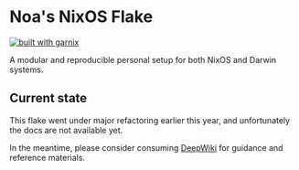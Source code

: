# Noa's NixOS Flake

[![built with garnix](https://img.shields.io/endpoint.svg?url=https%3A%2F%2Fgarnix.io%2Fapi%2Fbadges%2FAsterisMono%2Fflake%3Fbranch%3Dmain)](https://garnix.io/repo/AsterisMono/flake)

A modular and reproducible personal setup for both NixOS and Darwin systems.

## Current state

This flake went under major refactoring earlier this year, and unfortunately the docs are not available yet.

In the meantime, please consider consuming [DeepWiki](https://deepwiki.com/AsterisMono/flake) for guidance and reference materials.
